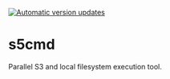 [![Automatic version updates](https://github.com/ZOSOpenTools/s5cmdport/actions/workflows/bump.yml/badge.svg)](https://github.com/ZOSOpenTools/s5cmdport/actions/workflows/bump.yml)

# s5cmd

Parallel S3 and local filesystem execution tool.
